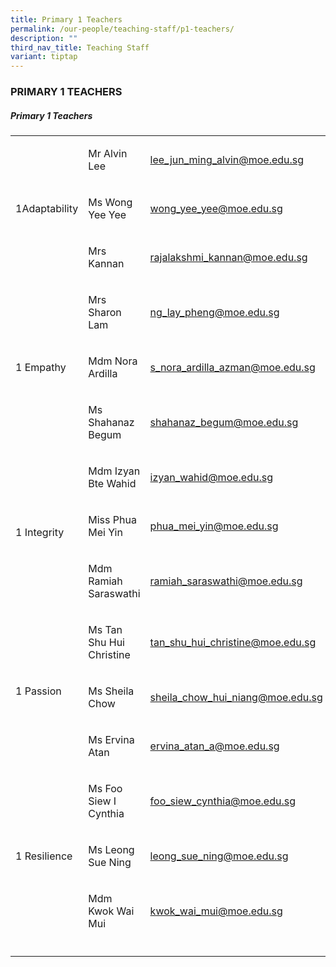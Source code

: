 ```yaml
---
title: Primary 1 Teachers
permalink: /our-people/teaching-staff/p1-teachers/
description: ""
third_nav_title: Teaching Staff
variant: tiptap
---
```

<h3>PRIMARY 1 TEACHERS</h3>
<h5>Primary 1 Teachers</h5>
<table style="minWidth: 75px">
<colgroup>
<col>
<col>
<col>
</colgroup>
<tbody>
<tr>
<td rowspan="3" colspan="1">
<p>1Adaptability</p>
</td>
<td rowspan="1" colspan="1">
<p>Mr Alvin Lee</p>
</td>
<td rowspan="1" colspan="1">
<p><a href="mailto:lee_jun_ming_alvin@moe.edu.sg" rel="noopener nofollow" target="_blank">lee_jun_ming_alvin@moe.edu.sg</a> 
<br>
</p>
</td>
</tr>
<tr>
<td rowspan="1" colspan="1">
<p>Ms Wong Yee Yee</p>
</td>
<td rowspan="1" colspan="1">
<p><a href="mailto:kwei_seng_poh@moe.edu.sg" rel="noopener noreferrer nofollow" target="_blank">wong_yee_yee@moe.edu.sg</a>
</p>
</td>
</tr>
<tr>
<td rowspan="1" colspan="1">
<p>Mrs Kannan</p>
</td>
<td rowspan="1" colspan="1">
<p><a href="mailto:rajalakshmi_kannan@moe.edu.sg" rel="noopener noreferrer nofollow" target="_blank">rajalakshmi_kannan@moe.edu.sg</a>
</p>
</td>
</tr>
<tr>
<td rowspan="3" colspan="1">
<p>1 Empathy</p>
</td>
<td rowspan="1" colspan="1">
<p>Mrs Sharon Lam</p>
</td>
<td rowspan="1" colspan="1">
<p><a href="mailto:ng_lay_pheng@moe.edu.sg" rel="noopener noreferrer nofollow" target="_blank">ng_lay_pheng@moe.edu.sg</a>
</p>
</td>
</tr>
<tr>
<td rowspan="1" colspan="1">
<p>Mdm Nora Ardilla</p>
</td>
<td rowspan="1" colspan="1">
<p><a href="mailto:nora_ardila_azman@moe.edu.sg" rel="noopener noreferrer nofollow" target="_blank">s_nora_ardilla_azman@moe.edu.sg</a>
</p>
</td>
</tr>
<tr>
<td rowspan="1" colspan="1">
<p>Ms Shahanaz Begum</p>
</td>
<td rowspan="1" colspan="1">
<p><a href="mailto:shahanaz_begum@moe.edu.sg" rel="noopener noreferrer nofollow" target="_blank">shahanaz_begum@moe.edu.sg</a>
</p>
</td>
</tr>
<tr>
<td rowspan="3" colspan="1">
<p>1 Integrity</p>
</td>
<td rowspan="1" colspan="1">
<p>Mdm Izyan Bte Wahid</p>
</td>
<td rowspan="1" colspan="1">
<p><a href="mailto:izyan_wahid@moe.edu.sg" rel="noopener noreferrer nofollow" target="_blank">izyan_wahid@moe.edu.sg</a>
</p>
</td>
</tr>
<tr>
<td rowspan="1" colspan="1">
<p>Miss Phua Mei Yin</p>
</td>
<td rowspan="1" colspan="1">
<p><a href="mailto:phua_mei_yin@moe.edu.sg" rel="noopener noreferrer nofollow" target="_blank">phua_mei_yin@moe.edu.sg</a>
</p>
</td>
</tr>
<tr>
<td rowspan="1" colspan="1">
<p>Mdm Ramiah Saraswathi</p>
</td>
<td rowspan="1" colspan="1">
<p><a href="mailto:ramiah_saraswathi@moe.edu.sg" rel="noopener noreferrer nofollow" target="_blank">ramiah_saraswathi@moe.edu.sg</a>
</p>
</td>
</tr>
<tr>
<td rowspan="3" colspan="1">
<p>1 Passion</p>
</td>
<td rowspan="1" colspan="1">
<p>Ms Tan Shu Hui Christine</p>
</td>
<td rowspan="1" colspan="1">
<p><a href="mailto:tan_shu_hui_christine@moe.edu.sg" rel="noopener noreferrer nofollow" target="_blank">tan_shu_hui_christine@moe.edu.sg</a>
</p>
</td>
</tr>
<tr>
<td rowspan="1" colspan="1">
<p>Ms Sheila Chow</p>
</td>
<td rowspan="1" colspan="1">
<p><a href="mailto:hamzah_mahmid@moe.edu.sg" rel="noopener noreferrer nofollow" target="_blank">sheila_chow_hui_niang@moe.edu.sg</a>
</p>
</td>
</tr>
<tr>
<td rowspan="1" colspan="1">
<p>Ms Ervina Atan</p>
</td>
<td rowspan="1" colspan="1">
<p><a href="mailto:ervina_atan_a@moe.edu.sg" rel="noopener noreferrer nofollow" target="_blank">ervina_atan_a@moe.edu.sg</a>
</p>
</td>
</tr>
<tr>
<td rowspan="3" colspan="1">
<p>1 Resilience</p>
</td>
<td rowspan="1" colspan="1">
<p>Ms Foo Siew I Cynthia</p>
</td>
<td rowspan="1" colspan="1">
<p><a href="mailto:foo_siew_cynthia@moe.edu.sg" rel="noopener noreferrer nofollow" target="_blank">foo_siew_cynthia@moe.edu.sg</a>
</p>
</td>
</tr>
<tr>
<td rowspan="1" colspan="1">
<p>Ms Leong Sue Ning</p>
</td>
<td rowspan="1" colspan="1">
<p><a href="mailto:leong_sue_ning@moe.edu.sg" rel="noopener noreferrer nofollow" target="_blank">leong_sue_ning@moe.edu.sg</a>
</p>
</td>
</tr>
<tr>
<td rowspan="1" colspan="1">
<p>Mdm Kwok Wai Mui</p>
</td>
<td rowspan="1" colspan="1">
<p><a href="mailto:kwok_wai_mui@moe.edu.sg" rel="noopener noreferrer nofollow" target="_blank">kwok_wai_mui@moe.edu.sg</a>
</p>
</td>
</tr>
<tr>
<td rowspan="1" colspan="1">
<p></p>
</td>
<td rowspan="1" colspan="1">
<p></p>
</td>
<td rowspan="1" colspan="1">
<p></p>
</td>
</tr>
</tbody>
</table>
<p></p>